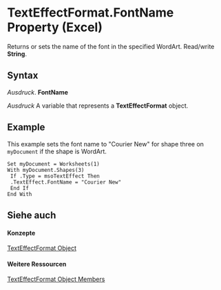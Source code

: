 
# TextEffectFormat.FontName Property (Excel)

Returns or sets the name of the font in the specified WordArt. Read/write  **String**.


## Syntax

 _Ausdruck_. **FontName**

 _Ausdruck_ A variable that represents a **TextEffectFormat** object.


## Example

This example sets the font name to "Courier New" for shape three on  `myDocument` if the shape is WordArt.


```
Set myDocument = Worksheets(1) 
With myDocument.Shapes(3) 
 If .Type = msoTextEffect Then 
 .TextEffect.FontName = "Courier New" 
 End If 
End With
```


## Siehe auch


#### Konzepte


[TextEffectFormat Object](7fe03721-6a45-569e-add4-fc8849c99535.md)
#### Weitere Ressourcen


[TextEffectFormat Object Members](http://msdn.microsoft.com/library/10d920d6-b96f-7afa-8e27-c22ba0926146%28Office.15%29.aspx)